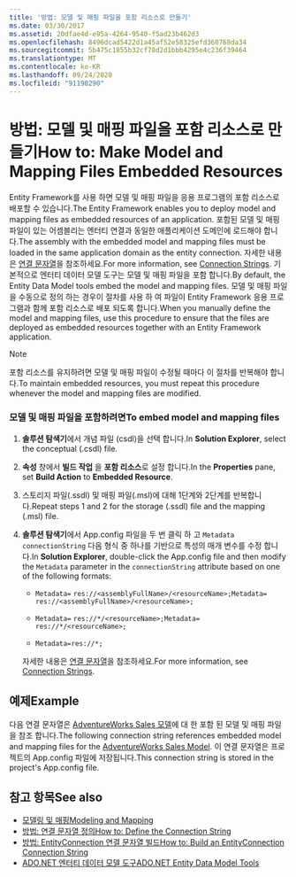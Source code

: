 ```yaml
---
title: '방법: 모델 및 매핑 파일을 포함 리소스로 만들기'
ms.date: 03/30/2017
ms.assetid: 20dfae4d-e95a-4264-9540-f5ad23b462d3
ms.openlocfilehash: 8496dcad5422d1a45af52e58325efd360768da34
ms.sourcegitcommit: 5b475c1855b32cf78d2d1bbb4295e4c236f39464
ms.translationtype: MT
ms.contentlocale: ko-KR
ms.lasthandoff: 09/24/2020
ms.locfileid: "91198290"
---
```

# <a name="how-to-make-model-and-mapping-files-embedded-resources"></a><span data-ttu-id="10408-102">방법: 모델 및 매핑 파일을 포함 리소스로 만들기</span><span class="sxs-lookup"><span data-stu-id="10408-102">How to: Make Model and Mapping Files Embedded Resources</span></span>

<span data-ttu-id="10408-103">Entity Framework를 사용 하면 모델 및 매핑 파일을 응용 프로그램의 포함 리소스로 배포할 수 있습니다.</span><span class="sxs-lookup"><span data-stu-id="10408-103">The Entity Framework enables you to deploy model and mapping files as embedded resources of an application.</span></span> <span data-ttu-id="10408-104">포함된 모델 및 매핑 파일이 있는 어셈블리는 엔터티 연결과 동일한 애플리케이션 도메인에 로드해야 합니다.</span><span class="sxs-lookup"><span data-stu-id="10408-104">The assembly with the embedded model and mapping files must be loaded in the same application domain as the entity connection.</span></span> <span data-ttu-id="10408-105">자세한 내용은 [연결 문자열](connection-strings.md)을 참조하세요.</span><span class="sxs-lookup"><span data-stu-id="10408-105">For more information, see [Connection Strings](connection-strings.md).</span></span> <span data-ttu-id="10408-106">기본적으로 엔터티 데이터 모델 도구는 모델 및 매핑 파일을 포함 합니다.</span><span class="sxs-lookup"><span data-stu-id="10408-106">By default, the Entity Data Model tools embed the model and mapping files.</span></span> <span data-ttu-id="10408-107">모델 및 매핑 파일을 수동으로 정의 하는 경우이 절차를 사용 하 여 파일이 Entity Framework 응용 프로그램과 함께 포함 리소스로 배포 되도록 합니다.</span><span class="sxs-lookup"><span data-stu-id="10408-107">When you manually define the model and mapping files, use this procedure to ensure that the files are deployed as embedded resources together with an Entity Framework application.</span></span>  
  
> [!NOTE]
> <span data-ttu-id="10408-108">포함 리소스를 유지하려면 모델 및 매핑 파일이 수정될 때마다 이 절차를 반복해야 합니다.</span><span class="sxs-lookup"><span data-stu-id="10408-108">To maintain embedded resources, you must repeat this procedure whenever the model and mapping files are modified.</span></span>  
  
### <a name="to-embed-model-and-mapping-files"></a><span data-ttu-id="10408-109">모델 및 매핑 파일을 포함하려면</span><span class="sxs-lookup"><span data-stu-id="10408-109">To embed model and mapping files</span></span>  
  
1. <span data-ttu-id="10408-110">**솔루션 탐색기**에서 개념 파일 (csdl)을 선택 합니다.</span><span class="sxs-lookup"><span data-stu-id="10408-110">In **Solution Explorer**, select the conceptual (.csdl) file.</span></span>  
  
2. <span data-ttu-id="10408-111">**속성** 창에서 **빌드 작업** 을 **포함 리소스**로 설정 합니다.</span><span class="sxs-lookup"><span data-stu-id="10408-111">In the **Properties** pane, set **Build Action** to **Embedded Resource**.</span></span>  
  
3. <span data-ttu-id="10408-112">스토리지 파일(.ssdl) 및 매핑 파일(.msl)에 대해 1단계와 2단계를 반복합니다.</span><span class="sxs-lookup"><span data-stu-id="10408-112">Repeat steps 1 and 2 for the storage (.ssdl) file and the mapping (.msl) file.</span></span>  
  
4. <span data-ttu-id="10408-113">**솔루션 탐색기**에서 App.config 파일을 두 번 클릭 하 고 `Metadata` `connectionString` 다음 형식 중 하나를 기반으로 특성의 매개 변수를 수정 합니다.</span><span class="sxs-lookup"><span data-stu-id="10408-113">In **Solution Explorer**, double-click the App.config file and then modify the `Metadata` parameter in the `connectionString` attribute based on one of the following formats:</span></span>  
  
    - <span data-ttu-id="10408-114">`Metadata=` `res://<assemblyFullName>/<resourceName>;`</span><span class="sxs-lookup"><span data-stu-id="10408-114">`Metadata=` `res://<assemblyFullName>/<resourceName>;`</span></span>  
  
    - <span data-ttu-id="10408-115">`Metadata=` `res://*/<resourceName>;`</span><span class="sxs-lookup"><span data-stu-id="10408-115">`Metadata=` `res://*/<resourceName>;`</span></span>  
  
    - `Metadata=res://*;`  
  
     <span data-ttu-id="10408-116">자세한 내용은 [연결 문자열](connection-strings.md)을 참조하세요.</span><span class="sxs-lookup"><span data-stu-id="10408-116">For more information, see [Connection Strings](connection-strings.md).</span></span>  
  
## <a name="example"></a><span data-ttu-id="10408-117">예제</span><span class="sxs-lookup"><span data-stu-id="10408-117">Example</span></span>  

 <span data-ttu-id="10408-118">다음 연결 문자열은 [AdventureWorks Sales 모델](https://github.com/Microsoft/sql-server-samples/releases/tag/adventureworks)에 대 한 포함 된 모델 및 매핑 파일을 참조 합니다.</span><span class="sxs-lookup"><span data-stu-id="10408-118">The following connection string references embedded model and mapping files for the [AdventureWorks Sales Model](https://github.com/Microsoft/sql-server-samples/releases/tag/adventureworks).</span></span> <span data-ttu-id="10408-119">이 연결 문자열은 프로젝트의 App.config 파일에 저장됩니다.</span><span class="sxs-lookup"><span data-stu-id="10408-119">This connection string is stored in the project's App.config file.</span></span>  

## <a name="see-also"></a><span data-ttu-id="10408-120">참고 항목</span><span class="sxs-lookup"><span data-stu-id="10408-120">See also</span></span>

- [<span data-ttu-id="10408-121">모델링 및 매핑</span><span class="sxs-lookup"><span data-stu-id="10408-121">Modeling and Mapping</span></span>](modeling-and-mapping.md)
- [<span data-ttu-id="10408-122">방법: 연결 문자열 정의</span><span class="sxs-lookup"><span data-stu-id="10408-122">How to: Define the Connection String</span></span>](how-to-define-the-connection-string.md)
- [<span data-ttu-id="10408-123">방법: EntityConnection 연결 문자열 빌드</span><span class="sxs-lookup"><span data-stu-id="10408-123">How to: Build an EntityConnection Connection String</span></span>](how-to-build-an-entityconnection-connection-string.md)
- <span data-ttu-id="10408-124">[ADO.NET 엔터티 데이터 모델 도구](/previous-versions/dotnet/netframework-4.0/bb399249(v=vs.100))</span><span class="sxs-lookup"><span data-stu-id="10408-124">[ADO.NET Entity Data Model Tools](/previous-versions/dotnet/netframework-4.0/bb399249(v=vs.100))</span></span>
